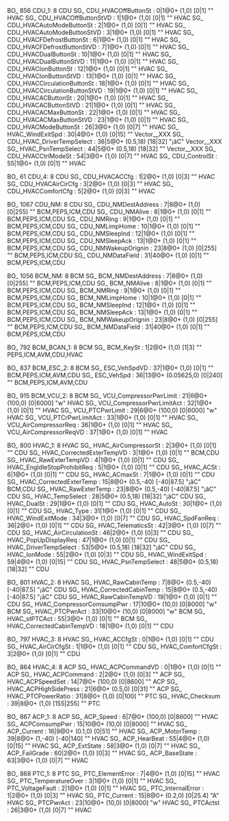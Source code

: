 BO_ 856 CDU_1: 8 CDU
 SG_ CDU_HVACOffButtonSt : 0|1@0+ (1,0) [0|1] ""  HVAC
 SG_ CDU_HVACOffButtonStVD : 1|1@0+ (1,0) [0|1] ""  HVAC
 SG_ CDU_HVACAutoModeButtonSt : 2|1@0+ (1,0) [0|1] ""  HVAC
 SG_ CDU_HVACAutoModeButtonStVD : 3|1@0+ (1,0) [0|1] ""  HVAC
 SG_ CDU_HVACFDefrostButtonSt : 6|1@0+ (1,0) [0|1] ""  HVAC
 SG_ CDU_HVACFDefrostButtonStVD : 7|1@0+ (1,0) [0|1] ""  HVAC
 SG_ CDU_HVACDualButtonSt : 10|1@0+ (1,0) [0|1] ""  HVAC
 SG_ CDU_HVACDualButtonStVD : 11|1@0+ (1,0) [0|1] ""  HVAC
 SG_ CDU_HVACIonButtonSt : 12|1@0+ (1,0) [0|1] ""  HVAC
 SG_ CDU_HVACIonButtonStVD : 13|1@0+ (1,0) [0|1] ""  HVAC
 SG_ CDU_HVACCirculationButtonSt : 18|1@0+ (1,0) [0|1] ""  HVAC
 SG_ CDU_HVACCirculationButtonStVD : 19|1@0+ (1,0) [0|1] ""  HVAC
 SG_ CDU_HVACACButtonSt : 20|1@0+ (1,0) [0|1] ""  HVAC
 SG_ CDU_HVACACButtonStVD : 21|1@0+ (1,0) [0|1] ""  HVAC
 SG_ CDU_HVACACMaxButtonSt : 22|1@0+ (1,0) [0|1] ""  HVAC
 SG_ CDU_HVACACMaxButtonStVD : 23|1@0+ (1,0) [0|1] ""  HVAC
 SG_ CDU_HVACModeButtonSt : 26|3@0+ (1,0) [0|7] ""  HVAC
 SG_ HVAC_WindExitSpd : 30|4@0+ (1,0) [0|15] ""   Vector__XXX
 SG_ CDU_HVAC_DriverTempSelect : 36|5@0+ (0.5,18) [18|32] "¡ãC"   Vector__XXX
 SG_ HVAC_PsnTempSelect : 44|5@0+ (0.5,18) [18|32] ""   Vector__XXX
 SG_ CDU_HVACCtrlModeSt : 54|3@0+ (1,0) [0|7] ""  HVAC
 SG_ CDU_ControlSt : 55|1@0+ (1,0) [0|1] ""  HVAC

BO_ 61 CDU_4: 8 CDU
 SG_ CDU_HVACACCfg : 1|2@0+ (1,0) [0|3] ""  HVAC
 SG_ CDU_HVACAirCirCfg : 3|2@0+ (1,0) [0|3] ""  HVAC
 SG_ CDU_HVACComfortCfg : 5|2@0+ (1,0) [0|3] ""  HVAC

BO_ 1067 CDU_NM: 8 CDU
 SG_ CDU_NMDestAddress : 7|8@0+ (1,0) [0|255] ""  BCM,PEPS,ICM,CDU
 SG_ CDU_NMAlive : 8|1@0+ (1,0) [0|1] ""  BCM,PEPS,ICM,CDU
 SG_ CDU_NMRing : 9|1@0+ (1,0) [0|1] ""  BCM,PEPS,ICM,CDU
 SG_ CDU_NMLimpHome : 10|1@0+ (1,0) [0|1] ""  BCM,PEPS,ICM,CDU
 SG_ CDU_NMSleepInd : 12|1@0+ (1,0) [0|1] ""  BCM,PEPS,ICM,CDU
 SG_ CDU_NMSleepAck : 13|1@0+ (1,0) [0|1] ""  BCM,PEPS,ICM,CDU
 SG_ CDU_NMWakeupOrignin : 23|8@0+ (1,0) [0|255] ""  BCM,PEPS,ICM,CDU
 SG_ CDU_NMDataField : 31|40@0+ (1,0) [0|1] ""  BCM,PEPS,ICM,CDU

BO_ 1056 BCM_NM: 8 BCM
 SG_ BCM_NMDestAddress : 7|8@0+ (1,0) [0|255] ""  BCM,PEPS,ICM,CDU
 SG_ BCM_NMAlive : 8|1@0+ (1,0) [0|1] ""  BCM,PEPS,ICM,CDU
 SG_ BCM_NMRing : 9|1@0+ (1,0) [0|1] ""  BCM,PEPS,ICM,CDU
 SG_ BCM_NMLimpHome : 10|1@0+ (1,0) [0|1] ""  BCM,PEPS,ICM,CDU
 SG_ BCM_NMSleepInd : 12|1@0+ (1,0) [0|1] ""  BCM,PEPS,ICM,CDU
 SG_ BCM_NMSleepAck : 13|1@0+ (1,0) [0|1] ""  BCM,PEPS,ICM,CDU
 SG_ BCM_NMWakeupOrignin : 23|8@0+ (1,0) [0|255] ""  BCM,PEPS,ICM,CDU
 SG_ BCM_NMDataField : 31|40@0+ (1,0) [0|1] ""  BCM,PEPS,ICM,CDU

BO_ 792 BCM_BCAN_1: 8 BCM
 SG_ BCM_KeySt : 1|2@0+ (1,0) [1|3] ""  PEPS,ICM,AVM,CDU,HVAC

BO_ 837 BCM_ESC_2: 8 BCM
 SG_ ESC_VehSpdVD : 37|1@0+ (1,0) [0|1] ""  BCM,PEPS,ICM,AVM,CDU
 SG_ ESC_VehSpd : 36|13@0+ (0.05625,0) [0|240] ""  BCM,PEPS,ICM,AVM,CDU

BO_ 915 BCM_VCU_2: 8 BCM
 SG_ VCU_CompressorPwrLimit : 21|6@0+ (100,0) [0|6000] "w"  HVAC
 SG_ VCU_CompressorPwrLimitAct : 32|1@0+ (1,0) [0|1] ""  HVAC
 SG_ VCU_PTCPwrLimit : 29|6@0+ (100,0) [0|6000] "w"  HVAC
 SG_ VCU_PTCrPwrLimitAct : 33|1@0+ (1,0) [0|1] ""  HVAC
 SG_ VCU_AirCompressorReq : 36|1@0+ (1,0) [0|1] ""  HVAC
 SG_ VCU_AirCompressorReqVD : 37|1@0+ (1,0) [0|1] ""  HVAC

BO_ 800 HVAC_1: 8 HVAC
 SG_ HVAC_AirCompressorSt : 2|3@0+ (1,0) [0|1] ""  CDU
 SG_ HVAC_CorrectedExterTempVD : 3|1@0+ (1,0) [0|1] ""  BCM,CDU
 SG_ HVAC_RawExterTempVD : 4|1@0+ (1,0) [0|1] ""  CDU
 SG_ HVAC_EngIdleStopProhibitReq : 5|1@0+ (1,0) [0|1] ""  CDU
 SG_ HVAC_ACSt : 6|1@0+ (1,0) [0|1] ""  CDU
 SG_ HVAC_ACmaxSt : 7|1@0+ (1,0) [0|1] ""  CDU
 SG_ HVAC_CorrectedExterTemp : 15|8@0+ (0.5,-40) [-40|87.5] "¡ãC"  BCM,CDU
 SG_ HVAC_RawExterTemp : 23|8@0+ (0.5,-40) [-40|87.5] "¡ãC"  CDU
 SG_ HVAC_TempSelect : 28|5@0+ (0.5,18) [18|32] "¡ãC"  CDU
 SG_ HVAC_DualSt : 29|1@0+ (1,0) [0|1] ""  CDU
 SG_ HVAC_AutoSt : 30|1@0+ (1,0) [0|1] ""  CDU
 SG_ HVAC_Type : 31|1@0+ (1,0) [0|1] ""  CDU
 SG_ HVAC_WindExitMode : 34|3@0+ (1,0) [0|7] ""  CDU
 SG_ HVAC_SpdFanReq : 36|2@0+ (1,0) [0|1] ""  CDU
 SG_ HVAC_TelematicsSt : 42|3@0+ (1,0) [0|7] ""  CDU
 SG_ HVAC_AirCirculationSt : 46|2@0+ (1,0) [0|3] ""  CDU
 SG_ HVAC_PopUpDisplayReq : 47|1@0+ (1,0) [0|1] ""  CDU
 SG_ HVAC_DriverTempSelect : 53|5@0+ (0.5,18) [18|32] "¡ãC"  CDU
 SG_ HVAC_IonMode : 55|2@0+ (1,0) [0|3] ""  CDU
 SG_ HVAC_WindExitSpd : 59|4@0+ (1,0) [0|15] ""  CDU
 SG_ HVAC_PsnTempSelect : 48|5@0+ (0.5,18) [18|32] ""  CDU

BO_ 801 HVAC_2: 8 HVAC
 SG_ HVAC_RawCabinTemp : 7|8@0+ (0.5,-40) [-40|87.5] "¡ãC"  CDU
 SG_ HVAC_CorrectedCabinTemp : 15|8@0+ (0.5,-40) [-40|87.5] "¡ãC"  CDU
 SG_ HVAC_RawCabinTempVD : 19|1@0+ (1,0) [0|1] ""  CDU
 SG_ HVAC_CompressorComsumpPwr : 17|10@0+ (10,0) [0|8000] "w"  BCM
 SG_ HVAC_PTCPwrAct : 33|10@0+ (10,0) [0|8000] "w"  BCM
 SG_ HVAC_stPTCAct : 55|3@0+ (1,0) [0|1] ""  BCM
 SG_ HVAC_CorrectedCabinTempVD : 18|1@0+ (1,0) [0|1] ""  CDU

BO_ 797 HVAC_3: 8 HVAC
 SG_ HVAC_ACCfgSt : 0|1@0+ (1,0) [0|1] ""  CDU
 SG_ HVAC_AirCirCfgSt : 1|1@0+ (1,0) [0|1] ""  CDU
 SG_ HVAC_ComfortCfgSt : 3|2@0+ (1,0) [0|1] ""  CDU

BO_ 864 HVAC_4: 8 ACP
 SG_ HVAC_ACPCommandVD : 0|1@0+ (1,0) [0|1] ""  ACP
 SG_ HVAC_ACPCommand : 2|2@0+ (1,0) [0|3] ""  ACP
 SG_ HVAC_ACPSpeedSet : 14|7@0+ (100,0) [0|8600] ""  ACP
 SG_ HVAC_ACPHighSidePress : 21|6@0+ (0.5,0) [0|31] ""  ACP
 SG_ HVAC_PTCPowerRatio : 31|8@0+ (1,0) [0|100] ""  PTC
 SG_ HVAC_Checksum : 39|8@0+ (1,0) [155|255] ""  PTC

BO_ 867 ACP_1: 8 ACP
 SG_ ACP_Speed : 6|7@0+ (100,0) [0|8600] ""  HVAC
 SG_ ACPComsumpPwr : 15|10@0+ (10,0) [0|8000] ""  HVAC
 SG_ ACP_Current : 16|9@0+ (0.1,0) [0|51] ""  HVAC
 SG_ ACP_MotorTemp : 39|8@0+ (1,-40) [-40|140] ""  HVAC
 SG_ ACP_HearBeat : 55|4@0+ (1,0) [0|15] ""  HVAC
 SG_ ACP_ExtState : 58|3@0+ (1,0) [0|7] ""  HVAC
 SG_ ACP_FailGrade : 60|2@0+ (1,0) [0|3] ""  HVAC
 SG_ ACP_BaseState : 63|3@0+ (1,0) [0|7] ""  HVAC

BO_ 868 PTC_1: 8 PTC
 SG_ PTC_ElementError : 7|4@0+ (1,0) [0|15] ""  HVAC
 SG_ PTC_TemperatureOver : 3|1@0+ (1,0) [0|1] ""  HVAC
 SG_ PTC_VoltageFault : 2|1@0+ (1,0) [0|1] ""  HVAC
 SG_ PTC_InternalError : 1|2@0+ (1,0) [0|3] ""  HVAC
 SG_ PTC_Current : 15|8@0+ (0.2,0) [0|25.4] "A"  HVAC
 SG_ PTCPwrAct : 23|10@0+ (10,0) [0|8000] "w"  HVAC
 SG_ PTCActst : 26|3@0+ (1,0) [0|7] ""  HVAC
